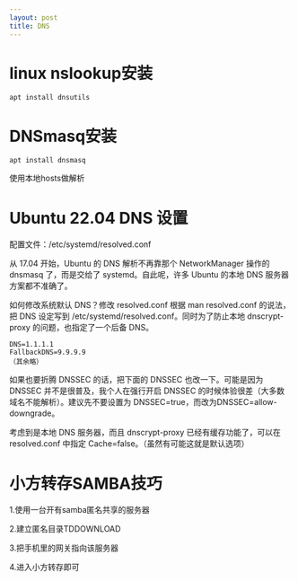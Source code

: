 ```yaml
---
layout: post
title: DNS
---
```


# linux nslookup安装

	apt install dnsutils

# DNSmasq安装

	apt install dnsmasq

使用本地hosts做解析

# Ubuntu 22.04 DNS 设置

配置文件：/etc/systemd/resolved.conf

从 17.04 开始，Ubuntu 的 DNS 解析不再靠那个 NetworkManager 操作的 dnsmasq 了，而是交给了 systemd。自此呢，许多 Ubuntu 的本地 DNS 服务器方案都不准确了。

如何修改系统默认 DNS？修改 resolved.conf
根据 man resolved.conf 的说法，把 DNS 设定写到 /etc/systemd/resolved.conf。同时为了防止本地 dnscrypt-proxy 的问题，也指定了一个后备 DNS。

    DNS=1.1.1.1
    FallbackDNS=9.9.9.9
    （其余略）


如果也要折腾 DNSSEC 的话，把下面的 DNSSEC 也改一下。可能是因为 DNSSEC 并不是很普及，我个人在强行开启 DNSSEC 的时候体验很差（大多数域名不能解析）。建议先不要设置为 DNSSEC=true，而改为DNSSEC=allow-downgrade。

考虑到是本地 DNS 服务器，而且 dnscrypt-proxy 已经有缓存功能了，可以在 resolved.conf 中指定 Cache=false。（虽然有可能这就是默认选项）


# 小方转存SAMBA技巧

1.使用一台开有samba匿名共享的服务器

2.建立匿名目录TDDOWNLOAD

3.把手机里的网关指向该服务器

4.进入小方转存即可